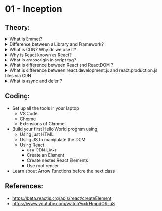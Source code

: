 # 01 - Inception

## Theory:


  <details>
    <summary>What is Emmet?</summary>
    <br>
    <blockquote>Emmet is a free add-on for your text editor that allows you to type shortcuts that are then expanded into full pieces of code.</blockquote>
  </details>

  <details>
    <summary>Difference between a Library and Framework?</summary>
    <br>
    <blockquote></blockquote>
  </details>

  <details>
    <summary>What is CDN? Why do we use it?</summary>
    <br>
    <blockquote></blockquote>
  </details>
  
   <details>
    <summary>Why is React known as React?</summary>
    <br>
    <blockquote></blockquote>
  </details>
  
   <details>
    <summary>What is crossorigin in script tag?</summary>
    <br>
    <blockquote></blockquote>
  </details>
  
   <details>
    <summary>What is difference between React and ReactDOM ?</summary>
    <br>
    <blockquote></blockquote>
  </details>
  
   <details>
    <summary>What is difference between react.development.js and react.production.js files via CDN</summary>
    <br>
    <blockquote></blockquote>
  </details>
  
   <details>
    <summary>What is async and defer ?</summary>
    <br>
    <blockquote></blockquote>
  </details>
  
  <!--
  <details>
    <summary>Question</summary>
    <br>
    <blockquote></blockquote>
  </details>
  -->
 

## Coding:

- Set up all the tools in your laptop
  - VS Code
  - Chrome
  - Extensions of Chrome
- Build your first Hello World program using,
  - Using just HTML
  - Using JS to manipulate the DOM
  - Using React
    - use CDN Links
    - Create an Element
    - Create nested React Elements
    - Use root.render
- Learn about Arrow Functions before the next class

## References:

- https://beta.reactjs.org/apis/react/createElement
- https://www.youtube.com/watch?v=IrHmpdORLu8
